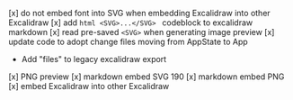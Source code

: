 [x] do not embed font into SVG when embedding Excalidraw into other Excalidraw
[x] add ```html <SVG>...</SVG> ``` codeblock to excalidraw markdown
[x] read pre-saved `<SVG>` when generating image preview
[x] update code to adopt change files moving from AppState to App 
- Add "files" to legacy excalidraw export

[x] PNG preview
[x] markdown embed SVG 190
[x] markdown embed PNG
[x] embed Excalidraw into other Excalidraw




